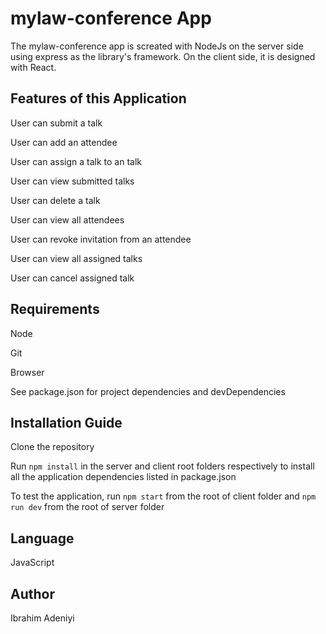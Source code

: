 # mylaw-conference App

The mylaw-conference app is screated with NodeJs on the server side using express as the library's framework. On the client side, it is designed with React. 

## Features of this Application

User can submit a talk

User can add an attendee

User can assign a talk to an talk

User can view submitted talks

User can delete a talk

User can view all attendees

User can revoke invitation from an attendee

User can view all assigned talks

User can cancel assigned talk

## Requirements

Node

Git

Browser

See package.json for project dependencies and devDependencies

## Installation Guide

Clone the repository

Run `npm install`  in the server and client root folders respectively to install all the application dependencies listed in package.json

To test the application, run `npm start` from the root of client folder and `npm run dev` from the root of server folder


## Language
JavaScript

## Author
Ibrahim Adeniyi
